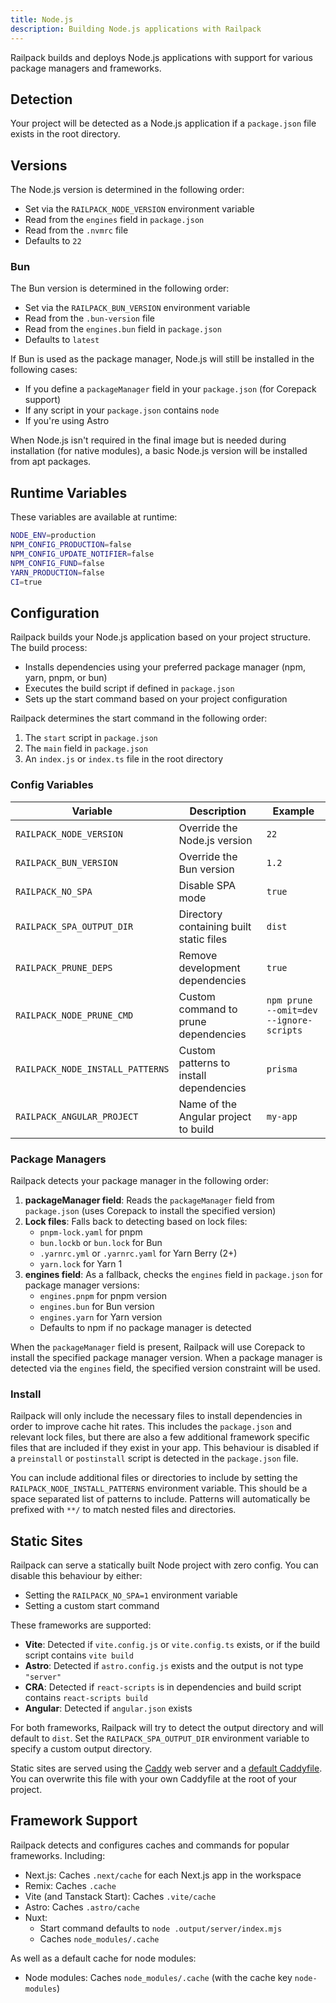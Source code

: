 ```yaml
---
title: Node.js
description: Building Node.js applications with Railpack
---
```


Railpack builds and deploys Node.js applications with support for various
package managers and frameworks.

## Detection

Your project will be detected as a Node.js application if a `package.json` file
exists in the root directory.

## Versions

The Node.js version is determined in the following order:

- Set via the `RAILPACK_NODE_VERSION` environment variable
- Read from the `engines` field in `package.json`
- Read from the `.nvmrc` file
- Defaults to `22`

### Bun

The Bun version is determined in the following order:

- Set via the `RAILPACK_BUN_VERSION` environment variable
- Read from the `.bun-version` file
- Read from the `engines.bun` field in `package.json`
- Defaults to `latest`

If Bun is used as the package manager, Node.js will still be installed in the
following cases:

- If you define a `packageManager` field in your `package.json` (for Corepack
  support)
- If any script in your `package.json` contains `node`
- If you're using Astro

When Node.js isn't required in the final image but is needed during installation
(for native modules), a basic Node.js version will be installed from apt
packages.

## Runtime Variables

These variables are available at runtime:

```sh
NODE_ENV=production
NPM_CONFIG_PRODUCTION=false
NPM_CONFIG_UPDATE_NOTIFIER=false
NPM_CONFIG_FUND=false
YARN_PRODUCTION=false
CI=true
```

## Configuration

Railpack builds your Node.js application based on your project structure. The
build process:

- Installs dependencies using your preferred package manager (npm, yarn, pnpm,
  or bun)
- Executes the build script if defined in `package.json`
- Sets up the start command based on your project configuration

Railpack determines the start command in the following order:

1. The `start` script in `package.json`
2. The `main` field in `package.json`
3. An `index.js` or `index.ts` file in the root directory

### Config Variables

| Variable                         | Description                             | Example                                 |
| -------------------------------- | --------------------------------------- | --------------------------------------- |
| `RAILPACK_NODE_VERSION`          | Override the Node.js version            | `22`                                    |
| `RAILPACK_BUN_VERSION`           | Override the Bun version                | `1.2`                                   |
| `RAILPACK_NO_SPA`                | Disable SPA mode                        | `true`                                  |
| `RAILPACK_SPA_OUTPUT_DIR`        | Directory containing built static files | `dist`                                  |
| `RAILPACK_PRUNE_DEPS`            | Remove development dependencies         | `true`                                  |
| `RAILPACK_NODE_PRUNE_CMD`        | Custom command to prune dependencies    | `npm prune --omit=dev --ignore-scripts` |
| `RAILPACK_NODE_INSTALL_PATTERNS` | Custom patterns to install dependencies | `prisma`                                |
| `RAILPACK_ANGULAR_PROJECT`       | Name of the Angular project to build    | `my-app`                                |

### Package Managers

Railpack detects your package manager in the following order:

1. **packageManager field**: Reads the `packageManager` field from
   `package.json` (uses Corepack to install the specified version)
2. **Lock files**: Falls back to detecting based on lock files:
   - `pnpm-lock.yaml` for pnpm
   - `bun.lockb` or `bun.lock` for Bun
   - `.yarnrc.yml` or `.yarnrc.yaml` for Yarn Berry (2+)
   - `yarn.lock` for Yarn 1
3. **engines field**: As a fallback, checks the `engines` field in
   `package.json` for package manager versions:
   - `engines.pnpm` for pnpm version
   - `engines.bun` for Bun version
   - `engines.yarn` for Yarn version
   - Defaults to npm if no package manager is detected

When the `packageManager` field is present, Railpack will use Corepack to
install the specified package manager version. When a package manager is
detected via the `engines` field, the specified version constraint will be
used.

### Install

Railpack will only include the necessary files to install dependencies in order
to improve cache hit rates. This includes the `package.json` and relevant lock
files, but there are also a few additional framework specific files that are
included if they exist in your app. This behaviour is disabled if a `preinstall`
or `postinstall` script is detected in the `package.json` file.

You can include additional files or directories to include by setting the
`RAILPACK_NODE_INSTALL_PATTERNS` environment variable. This should be a space
separated list of patterns to include. Patterns will automatically be prefixed
with `**/` to match nested files and directories.

## Static Sites

Railpack can serve a statically built Node project with zero config. You can
disable this behaviour by either:

- Setting the `RAILPACK_NO_SPA=1` environment variable
- Setting a custom start command

These frameworks are supported:

- **Vite**: Detected if `vite.config.js` or `vite.config.ts` exists, or if the
  build script contains `vite build`
- **Astro**: Detected if `astro.config.js` exists and the output is not type
  `"server"`
- **CRA**: Detected if `react-scripts` is in dependencies and build script
  contains `react-scripts build`
- **Angular**: Detected if `angular.json` exists

For both frameworks, Railpack will try to detect the output directory and will
default to `dist`. Set the `RAILPACK_SPA_OUTPUT_DIR` environment variable to
specify a custom output directory.

Static sites are served using the [Caddy](https://caddyserver.com/) web server
and a [default
Caddyfile](https://github.com/railwayapp/railpack/blob/main/core/providers/node/Caddyfile.template).
You can overwrite this file with your own Caddyfile at the root of your project.

## Framework Support

Railpack detects and configures caches and commands for popular frameworks.
Including:

- Next.js: Caches `.next/cache` for each Next.js app in the workspace
- Remix: Caches `.cache`
- Vite (and Tanstack Start): Caches `.vite/cache`
- Astro: Caches `.astro/cache`
- Nuxt:
  - Start command defaults to `node .output/server/index.mjs`
  - Caches `node_modules/.cache`

As well as a default cache for node modules:

- Node modules: Caches `node_modules/.cache` (with the cache key `node-modules`)

